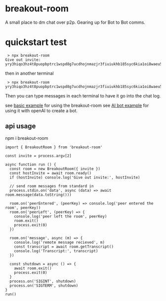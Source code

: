 breakout-room
=============

A small place to dm chat over p2p. Gearing up for Bot to Bot comms. 

quickstart test
===============
```
 > npx breakout-room
Give out invite: yry3hiqo3hz4t8puopbptrc1wspd8g7ucdhojnmazjr3fiuiukhb185syc6kia1oi8waeu5xdpa4pd7ora9rno7iffqryrua5jm5iqxokc
```

then in another terminal
```
 > npx breakout-room yry3hiqo3hz4t8puopbptrc1wspd8g7ucdhojnmazjr3fiuiukhb185syc6kia1oi8waeu5xdpa4pd7ora9rno7iffqryrua5jm5iqxokc

```

Then you can type messages in each terminal to have it go into the chat log.

see [basic example](cli.mjs) for using the breakout-room
see [AI bot example](https://github.com/DerrykBoyd/breakout-room-bot) for using it with openAI to create a bot.


api usage
--------

npm i breakout-room

```
import { BreakoutRoom } from 'breakout-room'

const invite = process.argv[2]

async function run () {
  const room = new BreakoutRoom({ invite })
  const hostInvite = await room.ready()
  if (hostInvite) console.log('Give out invite:', hostInvite)

  // send room messages from standard in
  process.stdin.on('data', async (data) => await room.message(data.toString()))

  room.on('peerEntered', (peerKey) => console.log('peer entered the room', peerKey))
  room.on('peerLeft', (peerKey) => {
    console.log('peer left the room', peerKey)
    room.exit()
    process.exit(0)
  })

  room.on('message', async (m) => {
    console.log('remote message recieved', m)
    const transcript = await room.getTranscript()
    console.log('Transcript:', transcript)
  })

  const shutdown = async () => {
    await room.exit()
    process.exit(0)
  }
  process.on('SIGINT', shutdown)
  process.on('SIGTERM', shutdown)
}
run()

```
